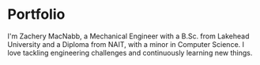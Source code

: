 # Portfolio
I'm Zachery MacNabb, a Mechanical Engineer with a B.Sc. from Lakehead University and a Diploma from NAIT, with a minor in Computer Science. I love tackling engineering challenges and continuously learning new things.

